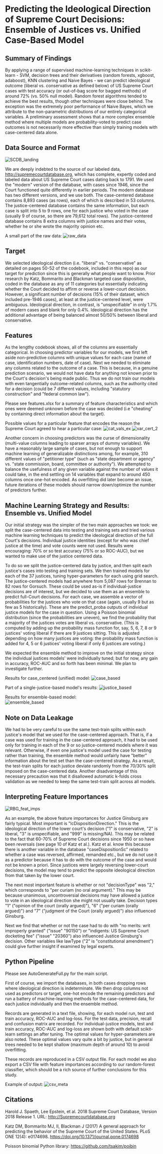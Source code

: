 # Predicting the Ideological Direction of Supreme Court Decisions: Ensemble of Justices vs. Unified Case-Based Model

## Summary of Findings

By applying a range of supervised machine-learning techniques in scikit-learn - SVM, decision trees and their derivatives (random forests, xgboost, adaboost), KNN clustering and Naive Bayes - we can predict ideological outcome (liberal vs. conservative as defined below) of US Supreme Court cases with test accuracy (or out-of-bag score for bagged methods) of around 72% (vs. 50% null model).  Random forest algorithms tended to achieve the best results, though other techniques were close behind.  The exception was the extremely poor performance of Naive Bayes, which we attribute to the non-parametric distributions of our entirely categorical variables.  A preliminary assessment shows that a more complex ensemble method where multiple models are probability-voted to predict case outcomes is not necessarily more effective than simply training models with case-centered data alone.  

## Data Source and Format

![SCDB_landing](/img/SCDB_landing.png)

We are deeply indebted to the source of our labeled data, http://supremecourtdatabase.org, which has complete, expertly coded and labeled data about US Supreme Court cases dating back to 1791.  We used the "modern" version of the database, with cases since 1946, since the Court functioned quite differently in earlier periods.  The modern database has two different versions, and we use both.  The case-centered database contains 8,893 cases (as rows), each of which is described in 53 columns.  The justice-centered database contains the same information, but each case is split into 5 to 9 rows, one for each justice who voted in the case (usually 9 of course, so there are 79,612 total rows).  The justice-centered database contains 8 extra columns with justice names and their votes, whether he or she wrote the majority opinion etc.

A small part of the raw data:
![raw_data](/img/raw_data.png)

## Target

We selected ideological direction (i.e. "liberal" vs. "conservative" as detailed on pages 50-52 of the codebook, included in this repo) as our target for prediction since this is generally what people want to know.  Prior research by Katz, Bommarito and Blackman targeted case disposition, coded in the database as any of 11 categories but essentially indicating whether the Court decided to affirm or reverse a lower-court decision.  However, a significant number of decisions (15% of their dataset, which included pre-1946 cases), at least at the justice-centered level, were ambiguous. Ideological direction, in contrast, is "unspecifiable" in only 1.7% of modern cases and blank for only 0.4%.  Ideological direction has the additional advantage of being balanced almost 50/50% between liberal and conservative.

## Features

As the lengthy codebook shows, all of the columns are essentially categorical.  In choosing predictor variables for our models, we first left aside non-predictive columns with unique values for each case (name of case, identification numbers, date of case).  Next we needed to eliminate any columns related to the outcome of a case.  This is because, in a genuine prediction scenario, we would not have data for anything not known prior to the Court's decision's being made public.  Thus we do not train our models with even tangentially outcome-related columns, such as the authority cited for a decision (could be 7 different values, including "statutory construction" and "federal common law").

Please see features.xlsx for a summary of feature characteristics and which ones were deemed unknown before the case was decided (i.e "cheating" by containing direct information about the target).

Possible values for a particular feature that encodes the reason the Supreme Court agreed to hear a particular case:
![cat_vals_ex](/img/cat_vals_ex.png)
![var_cert_2](/img/var_cert_2.png)

Another concern in choosing predictors was the curse of dimensionality (multi-value columns leading to sparser arrays of dummy variables).  We have a reasonably large sample of cases, but not enough to support machine learning of generalizable distinctions among, for example, 310 different values of "petitioner type" (such as "state department or agency" vs. "state commission, board, committee or authority").  We attempted to balance the usefulness of any given variable against the number of values it could take, in the end settling on 14 variables that expand to around 450 columns once one-hot encoded.  As overfitting did later become an issue, future iterations of these models should narrow down/optimize the number of predictors further.

## Machine Learning Strategy and Results: Ensemble vs. Unified Model

Our initial strategy was the simpler of the two main approaches we took: we split the case-centered data into testing and training sets and tried various machine learning techniques to predict the ideological direction of the full Court's decisions.  Individual justice identities (except for who was chief justice at the time) and vote counts were not used.  Results were encouraging: 70% or so test accuracy (75% or so ROC-AUC), but we wanted to make use of the justice centered data.

To do so we split the justice-centered data by justice, and then split each justice's cases into testing and training sets.  We then trained models for each of the 37 justices, tuning hyper-parameters for each using grid search.  The justice-centered models had anywhere from 5,087 rows for Brennan to 82 rows for Gorsuch.  These could be used as-is if individual-justice decisions are of interest, but we decided to use them as an ensemble to predict full-Court decisions.  For each case, we assemble a vector of probabilities for the justices who vote on that case (again, usually 9 but as few as 5 historically).  These are the predict_proba outputs of individual justice models for the case in question.  Using a Poisson binomial distribution (since the probabilities are uneven), we find the probability that a majority of the justices votes are liberal vs. conservative.  (This is computed by adding up the probability mass function for, say, 5, 6, 7, 8 or 9 justices' voting liberal if there are 9 justices sitting.  This is adjusted depending on how many justices are voting: the probability mass function is added for 4, 5 or 6 justices' voting liberal if only 6 justices are voting.)

We expected the ensemble method to improve on the initial strategy since the individual justices models' were individually tuned; but for now, any gain in accuracy, ROC-AUC and so forth has been minimal.  We plan to investigate further.

Results for case_centered (unified) model:
![case_based](/img/case_based.png)

Part of a single-justice-based model's results:
![justice_based](/img/justice_based.png)

Results for ensemble-based model:                             
![ensemble_based](/img/ensemble_based.png)

## Note on Data Leakage

We had to be very careful to use the same test-train splits within each justice's model that we used for the case-centered approach.  That is, if a case was used for training in the case-centered approach, it had to be used only for training in each of the 9 or so justice-centered models where it was relevant.  Otherwise, if even one justice's model used the case for testing rather than training, the ensemble method would unfairly have "better" information about the test set than the case-centered strategy.  As a result, the test-train splits for each justice deviate randomly from the 70/30% split imposed on the case-centered data.  Another disadvantage of this necessary precaution was that it disallowed automatic k-folds cross validation as we needed to keep the same test-train split across all models.

## Interpreting Feature Importances

![RBG_feat_imps](/img/RBG_feat_imps.png)

As an example, the above feature importances for Justice Ginsburg are fairly typical.  Most important is "lcDispositionDirection."  This is the ideological direction of the lower court's decision ("1" is conservative, "2" is liberal, "3" is unspecifiable, and "999" is missing/NA).  This may be related to the fact that 60-70% of Supreme Court decisions since 1950 or so have been reversals (see page 10 of Katz et al.).  Katz et al. know this because there is another variable in the database "caseDispositionSc" related to whether a case was reversed, affirmed, remanded etc., but we do not use it as a predictor because it has to do with the outcome of the case and would not be known a priori.  Since justices were largely reversing lower-court decisions, the model may tend to predict the opposite ideological direction from that taken by the lower court.

The next most important feature is whether or not "decisionType" was "2," which corresponds to "per curiam (no oral argument)."  This may be because unanimous, uncontroversial decisions may have allowed a justice to vote in an ideological direction she might not usually take.  Decision types "1" ("opinion of the court (orally argued)"), "6" ("per curiam (orally argued)") and "7" ("judgment of the Court (orally argued)") also influenced Ginsburg.

Next we find that whether or not the case had to do with "no merits: writ improperly granted" ("issue" "90150") or "indigents: US Supreme Court docketing fee" ("issue" "20360") also influenced Justice Ginsburg's decision.  Other variables like lawType ("2" is "constitutional amendment") could give further insight if examined by legal experts.

## Python Pipeline

Please see AutoGenerateFull.py for the main script.

First of course, we import the databases, in both cases dropping rows where ideological direction is indeterminate.  We then drop columns not used as predictors or target, one-hot encode the remaining predictors and run a battery of machine-learning methods for the case-centered data, for each justice individually and then the ensemble method.

Records are generated in a text file, showing, for each model run, test and train accuracy, ROC-AUC and log-loss.  For the test data, precision, recall and confusion matrix are recorded.  For individual-justice models, test and train accuracy, ROC-AUC and log-loss are shown both with default scikit-learn settings an after tuning.  The optimal values for hyper-parameters are also noted.  These optimal values vary quite a bit by justice, but in general trees needed to be kept shallow (maximum depth of around 10) to avoid overfitting.

These records are reproduced in a CSV output file.  For each model we also export a CSV file with feature importances according to our random-forest classifier, which should be a rich source of further conclusions for this study.

Example of output:
![csv_meta](/img/csv_meta.png)

## Citations

Harold J. Spaeth, Lee Epstein, et al. 2018 Supreme Court Database, Version 2018 Release 1. URL: http://Supremecourtdatabase.org

Katz DM, Bommarito MJ, II, Blackman J (2017) A general approach for predicting the behavior of the Supreme Court of the United States. PLoS ONE 12(4): e0174698. https://doi.org/10.1371/journal.pone.0174698

Poisson binomial Python library: https://github.com/tsakim/poibin
